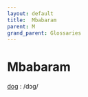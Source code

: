 ```yaml
---
layout: default
title:  Mbabaram
parent: M
grand_parent: Glossaries
---
```


# Mbabaram


[dog](https://en.wiktionary.org/wiki/?curid=3649675)
: /dɔɡ/

